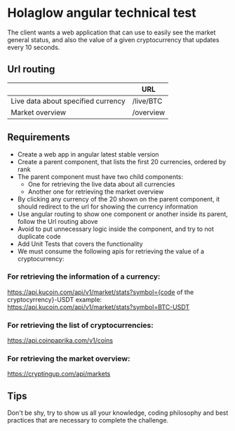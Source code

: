 # Holaglow angular technical test

The client wants a web application that can use to easily see the market general status, and also the value of a given cryptocurrency that updates every 10 seconds.



## Url routing
| 		                      			| URL                                                                |
| ------------------------------------- | ------------------------------------------------------------------ |
| Live data about specified currency  	| /live/BTC              										   	 |
| Market overview    		  			| /overview               										     |



## Requirements

- Create a web app in angular latest stable version
- Create a parent component, that lists the first 20 currencies, ordered by rank
- The parent component must have two child components:
	- One for retrieving the live data about all currencies
	- Another one for retrieving the market overview
- By clicking any currency of the 20 shown on the parent component, it should redirect to the url for showing the currency information
- Use angular routing to show one component or another inside its parent, follow the Url routing above
- Avoid to put unnecessary logic inside the component, and try to not duplicate code
- Add Unit Tests that covers the functionality
- We must consume the following apis for retrieving the value of a cryptocurrency:

### For retrieving the information of a currency:
https://api.kucoin.com/api/v1/market/stats?symbol={code of the cryptocyrrency}-USDT example: https://api.kucoin.com/api/v1/market/stats?symbol=BTC-USDT

### For retrieving the list of cryptocurrencies: 
https://api.coinpaprika.com/v1/coins

### For retrieving the market overview:
https://cryptingup.com/api/markets



## Tips
Don't be shy, try to show us all your knowledge, coding philosophy and best practices that are necessary to complete the challenge. 
